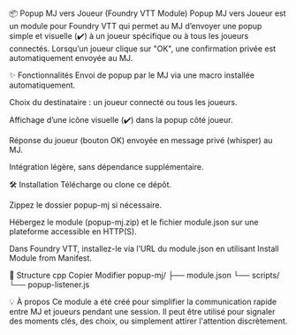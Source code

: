📦 Popup MJ vers Joueur (Foundry VTT Module)
Popup MJ vers Joueur est un module pour Foundry VTT qui permet au MJ d’envoyer une popup simple et visuelle (✔️) à un joueur spécifique ou à tous les joueurs connectés. Lorsqu’un joueur clique sur "OK", une confirmation privée est automatiquement envoyée au MJ.

✨ Fonctionnalités
Envoi de popup par le MJ via une macro installée automatiquement.

Choix du destinataire : un joueur connecté ou tous les joueurs.

Affichage d’une icône visuelle (✔️) dans la popup côté joueur.

Réponse du joueur (bouton OK) envoyée en message privé (whisper) au MJ.

Intégration légère, sans dépendance supplémentaire.

🛠️ Installation
Télécharge ou clone ce dépôt.

Zippez le dossier popup-mj si nécessaire.

Hébergez le module (popup-mj.zip) et le fichier module.json sur une plateforme accessible en HTTP(S).

Dans Foundry VTT, installez-le via l’URL du module.json en utilisant Install Module from Manifest.

📂 Structure
cpp
Copier
Modifier
popup-mj/
├── module.json
└── scripts/
    └── popup-listener.js
    
💡 À propos
Ce module a été créé pour simplifier la communication rapide entre MJ et joueurs pendant une session. Il peut être utilisé pour signaler des moments clés, des choix, ou simplement attirer l'attention discrètement.
